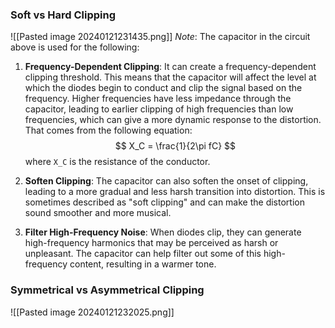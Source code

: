 ### Soft vs Hard Clipping

![[Pasted image 20240121231435.png]]
*Note*: The capacitor in the circuit above is used for the following:

1. **Frequency-Dependent Clipping**: It can create a frequency-dependent clipping threshold. This means that the capacitor will affect the level at which the diodes begin to conduct and clip the signal based on the frequency. Higher frequencies have less impedance through the capacitor, leading to earlier clipping of high frequencies than low frequencies, which can give a more dynamic response to the distortion. That comes from the following equation:
$$
X_C = \frac{1}{2\pi fC}
$$
    where `X_C` is the resistance of the conductor.
2. **Soften Clipping**: The capacitor can also soften the onset of clipping, leading to a more gradual and less harsh transition into distortion. This is sometimes described as "soft clipping" and can make the distortion sound smoother and more musical.
    
3. **Filter High-Frequency Noise**: When diodes clip, they can generate high-frequency harmonics that may be perceived as harsh or unpleasant. The capacitor can help filter out some of this high-frequency content, resulting in a warmer tone.

### Symmetrical vs Asymmetrical Clipping

![[Pasted image 20240121232025.png]]

